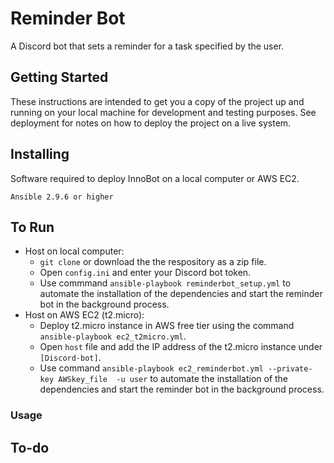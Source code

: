 # Reminder Bot 

A Discord bot that sets a reminder for a task specified by the user.

## Getting Started

These instructions are intended to get you a copy of the project up and running on your local machine for development and testing purposes. See deployment for notes on how to deploy the project on a live system.

## Installing

Software required to deploy InnoBot on a local computer or AWS EC2.

```
Ansible 2.9.6 or higher
```

## To Run

* Host on local computer:
   * ```git clone``` or download the the respository as a zip file.
   * Open ```config.ini``` and enter your Discord bot token.
   * Use commmand ```ansible-playbook reminderbot_setup.yml``` to automate the installation of the dependencies and start the reminder bot in the background process.
* Host on AWS EC2 (t2.micro):
   * Deploy t2.micro instance in AWS free tier using the command ```ansible-playbook ec2_t2micro.yml```.
   * Open ```host``` file and add the IP address of the t2.micro instance under ```[Discord-bot]```.
   * Use command ```ansible-playbook ec2_reminderbot.yml --private-key AWSkey_file  -u user``` to automate the installation of the dependencies and start the reminder bot in the background process.

### Usage
<!---
```
!commands Shows a list of all the commands
!remindme {time} {message} Reminds the author a specific message after the given time interval.


Time Intervals
Seconds use the 's' character 
  e.g. 40s, 40 seconds
Minutes use the 'm' character 
  e.g. 10m, 10 minutes
Hours use the 'h' character 
  e.g. 5h, 5 hours
```
--->

## To-do
